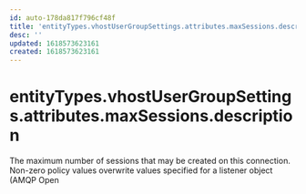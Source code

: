 ```yaml
---
id: auto-178da817f796cf48f
title: 'entityTypes.vhostUserGroupSettings.attributes.maxSessions.description'
desc: ''
updated: 1618573623161
created: 1618573623161
---
```

# entityTypes.vhostUserGroupSettings.attributes.maxSessions.description

The maximum number of sessions that may be created on this connection. Non-zero policy values overwrite values specified for a listener object (AMQP Open